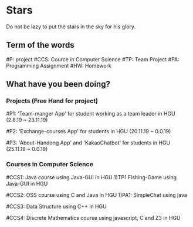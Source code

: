 # Stars
Do not be lazy to put the stars in the sky for his glory.


## Term of the words

#P: project
#CCS: Cource in Computer Science 
#TP: Team Project
#PA: Programming Assignment
#HW: Homework


## What have you been doing?

### Projects (Free Hand for project)

#P1: 'Team-manger App' for student working as a team leader in HGU (2.8.19 ~ 23.11.19)

#P2: 'Exchange-courses App' for students in HGU (20.11.19 ~ 0.0.19)

#P3: 'About-Handong App' and 'KakaoChatbot' for students in HGU (25.11.19 ~ 0.0.19)

### Courses in Computer Science

#CCS1: Java course using Java-GUI in HGU
1)TP1 Fishing-Game using Java-GUI in HGU

#CCS2: OSS course using C and Java in HGU
1)PA1: SimpleChat using java

#CCS3: Data Structure using C++ in HGU

#CCS4: Discrete Mathematics course using javascript, C and Z3 in HGU
